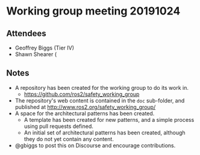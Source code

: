 # Working group meeting 20191024

## Attendees

- Geoffrey Biggs (Tier IV)
- Shawn Shearer (

## Notes

- A repository has been created for the working group to do its work in.
  - https://github.com/ros2/safety_working_group
- The repository's web content is contained in the `doc` sub-folder, and published at http://www.ros2.org/safety_working_group/
- A space for the architectural patterns has been created.
  - A template has been created for new patterns, and a simple process using pull requests defined.
  - An initial set of architectural patterns has been created, although they do not yet contain any content.
- @gbiggs to post this on Discourse and encourage contributions.
